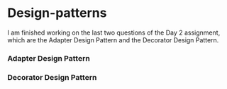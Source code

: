 # Design-patterns
I am finished working on the last two questions of the Day 2 assignment, which are the Adapter Design Pattern and the Decorator Design Pattern.
### Adapter Design Pattern
### Decorator Design Pattern


